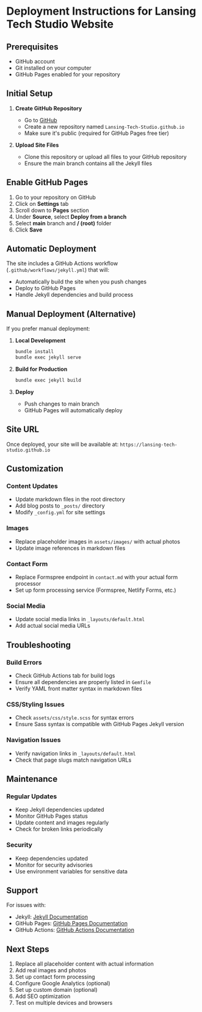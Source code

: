 # Deployment Instructions for Lansing Tech Studio Website

## Prerequisites
- GitHub account
- Git installed on your computer
- GitHub Pages enabled for your repository

## Initial Setup

1. **Create GitHub Repository**
   - Go to [GitHub](https://github.com)
   - Create a new repository named `Lansing-Tech-Studio.github.io`
   - Make sure it's public (required for GitHub Pages free tier)

2. **Upload Site Files**
   - Clone this repository or upload all files to your GitHub repository
   - Ensure the main branch contains all the Jekyll files

## Enable GitHub Pages

1. Go to your repository on GitHub
2. Click on **Settings** tab
3. Scroll down to **Pages** section
4. Under **Source**, select **Deploy from a branch**
5. Select **main** branch and **/ (root)** folder
6. Click **Save**

## Automatic Deployment

The site includes a GitHub Actions workflow (`.github/workflows/jekyll.yml`) that will:
- Automatically build the site when you push changes
- Deploy to GitHub Pages
- Handle Jekyll dependencies and build process

## Manual Deployment (Alternative)

If you prefer manual deployment:

1. **Local Development**
   ```bash
   bundle install
   bundle exec jekyll serve
   ```

2. **Build for Production**
   ```bash
   bundle exec jekyll build
   ```

3. **Deploy**
   - Push changes to main branch
   - GitHub Pages will automatically deploy

## Site URL

Once deployed, your site will be available at:
`https://lansing-tech-studio.github.io`

## Customization

### Content Updates
- Update markdown files in the root directory
- Add blog posts to `_posts/` directory
- Modify `_config.yml` for site settings

### Images
- Replace placeholder images in `assets/images/` with actual photos
- Update image references in markdown files

### Contact Form
- Replace Formspree endpoint in `contact.md` with your actual form processor
- Set up form processing service (Formspree, Netlify Forms, etc.)

### Social Media
- Update social media links in `_layouts/default.html`
- Add actual social media URLs

## Troubleshooting

### Build Errors
- Check GitHub Actions tab for build logs
- Ensure all dependencies are properly listed in `Gemfile`
- Verify YAML front matter syntax in markdown files

### CSS/Styling Issues
- Check `assets/css/style.scss` for syntax errors
- Ensure Sass syntax is compatible with GitHub Pages Jekyll version

### Navigation Issues
- Verify navigation links in `_layouts/default.html`
- Check that page slugs match navigation URLs

## Maintenance

### Regular Updates
- Keep Jekyll dependencies updated
- Monitor GitHub Pages status
- Update content and images regularly
- Check for broken links periodically

### Security
- Keep dependencies updated
- Monitor for security advisories
- Use environment variables for sensitive data

## Support

For issues with:
- Jekyll: [Jekyll Documentation](https://jekyllrb.com/docs/)
- GitHub Pages: [GitHub Pages Documentation](https://docs.github.com/en/pages)
- GitHub Actions: [GitHub Actions Documentation](https://docs.github.com/en/actions)

## Next Steps

1. Replace all placeholder content with actual information
2. Add real images and photos
3. Set up contact form processing
4. Configure Google Analytics (optional)
5. Set up custom domain (optional)
6. Add SEO optimization
7. Test on multiple devices and browsers
